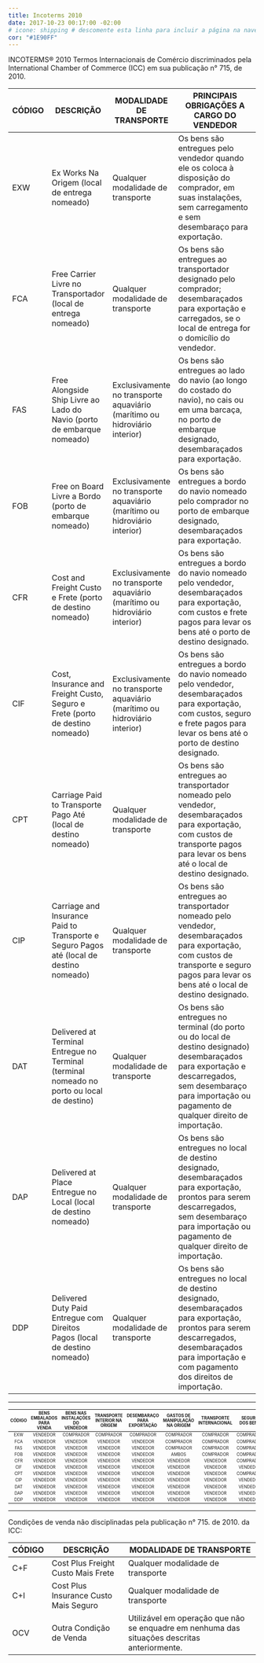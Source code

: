 ```yaml
---
title: Incoterms 2010
date: 2017-10-23 00:17:00 -02:00
# icone: shipping # descomente esta linha para incluir a página na navegação
cor: "#1E90FF"
---
```


INCOTERMS® 2010
Termos Internacionais de Comércio discriminados pela International Chamber of Commerce (ICC) em sua publicação n° 715, de 2010.

<table data-text="sm">
    <thead>
        <tr>
            <th>CÓDIGO</th>
            <th>DESCRIÇÃO</th>
            <th>MODALIDADE DE TRANSPORTE</th>
            <th style="width:40%;">PRINCIPAIS OBRIGAÇÕES A CARGO DO VENDEDOR</th>
        </tr>
    </thead>
    <tbody>
        <tr>
            <td>EXW</td>
            <td>Ex Works Na Origem (local de entrega nomeado)</td>
            <td>Qualquer modalidade de transporte</td>
            <td>Os bens são entregues pelo vendedor quando ele os coloca à disposição do comprador, em suas instalações, sem
                carregamento e sem desembaraço para exportação.</td>
        </tr>
        <tr>
            <td>FCA</td>
            <td>Free Carrier Livre no Transportador (local de entrega nomeado)</td>
            <td>Qualquer modalidade de transporte</td>
            <td>Os bens são entregues ao transportador designado pelo comprador; desembaraçados para exportação e carregados,
                se o local de entrega for o domicílio do vendedor.</td>
        </tr>
        <tr>
            <td>FAS</td>
            <td>Free Alongside Ship Livre ao Lado do Navio (porto de embarque nomeado)</td>
            <td>Exclusivamente no transporte aquaviário (marítimo ou hidroviário interior)</td>
            <td>Os bens são entregues ao lado do navio (ao longo do costado do navio), no cais ou em uma barcaça, no porto de
                embarque designado, desembaraçados para exportação.</td>
        </tr>
        <tr>
            <td>FOB</td>
            <td>Free on Board Livre a Bordo (porto de embarque nomeado)</td>
            <td>Exclusivamente no transporte aquaviário (marítimo ou hidroviário interior)</td>
            <td>Os bens são entregues a bordo do navio nomeado pelo comprador no porto de embarque designado, desembaraçados
                para exportação.</td>
        </tr>
        <tr>
            <td>CFR</td>
            <td>Cost and Freight Custo e Frete (porto de destino nomeado)</td>
            <td>Exclusivamente no transporte aquaviário (marítimo ou hidroviário interior)</td>
            <td>Os bens são entregues a bordo do navio nomeado pelo vendedor, desembaraçados para exportação, com custos e frete
                pagos para levar os bens até o porto de destino designado.</td>
        </tr>
        <tr>
            <td>CIF</td>
            <td>Cost, Insurance and Freight Custo, Seguro e Frete (porto de destino nomeado)</td>
            <td>Exclusivamente no transporte aquaviário (marítimo ou hidroviário interior)</td>
            <td>Os bens são entregues a bordo do navio nomeado pelo vendedor, desembaraçados para exportação, com custos, seguro
                e frete pagos para levar os bens até o porto de destino designado.</td>
        </tr>
        <tr>
            <td>CPT</td>
            <td>Carriage Paid to Transporte Pago Até (local de destino nomeado)</td>
            <td>Qualquer modalidade de transporte</td>
            <td>Os bens são entregues ao transportador nomeado pelo vendedor, desembaraçados para exportação, com custos de transporte
                pagos para levar os bens até o local de destino designado.</td>
        </tr>
        <tr>
            <td>CIP</td>
            <td>Carriage and Insurance Paid to Transporte e Seguro Pagos até (local de destino nomeado)</td>
            <td>Qualquer modalidade de transporte</td>
            <td>Os bens são entregues ao transportador nomeado pelo vendedor, desembaraçados para exportação, com custos de transporte
                e seguro pagos para levar os bens até o local de destino designado.</td>
        </tr>
        <tr>
            <td>DAT</td>
            <td>Delivered at Terminal Entregue no Terminal (terminal nomeado no porto ou local de destino)</td>
            <td>Qualquer modalidade de transporte</td>
            <td>Os bens são entregues no terminal (do porto ou do local de destino designado) desembaraçados para exportação
                e descarregados, sem desembaraço para importação ou pagamento de qualquer direito de importação.</td>
        </tr>
        <tr>
            <td>DAP</td>
            <td>Delivered at Place Entregue no Local (local de destino nomeado)</td>
            <td>Qualquer modalidade de transporte</td>
            <td>Os bens são entregues no local de destino designado, desembaraçados para exportação, prontos para serem descarregados,
                sem desembaraço para importação ou pagamento de qualquer direito de importação.</td>
        </tr>
        <tr>
            <td>DDP</td>
            <td>Delivered Duty Paid Entregue com Direitos Pagos (local de destino nomeado)</td>
            <td>Qualquer modalidade de transporte</td>
            <td>Os bens são entregues no local de destino designado, desembaraçados para exportação, prontos para serem descarregados,
                desembaraçados para importação e com pagamento dos direitos de importação.</td>
        </tr>
    </tbody>
</table>

---

<table id="incoterms-2" class="scrollable" style="font-size:.6em;text-align:center;text-transform:uppercase;">
    <thead>
        <tr>
            <th>Código</th>
            <th>Bens embalados para venda</th>
            <th>Bens nas instalações do vendedor</th>
            <th>Transporte interior na origem</th>
            <th>Desembaraço para exportação</th>
            <th>Gastos de manipulação na origem</th>
            <th>Transporte internacional</th>
            <th>Seguro dos bens</th>
            <th>Gastos de manipulação no destino</th>
            <th>Desembaraço para importação</th>
            <th>Transporte interior no destino</th>
            <th>Entregados bens ao comprador</th>
        </tr>
    </thead>
    <tbody>
        <tr>
            <td>EXW</td>
            <td>Vendedor</td>
            <td>Comprador</td>
            <td>Comprador</td>
            <td>Comprador</td>
            <td>Comprador</td>
            <td>Comprador</td>
            <td>Comprador</td>
            <td>Comprador</td>
            <td>Comprador</td>
            <td>Comprador</td>
            <td>Comprador</td>
        </tr>
        <tr>
            <td>FCA</td>
            <td>Vendedor</td>
            <td>Vendedor</td>
            <td>Vendedor</td>
            <td>Vendedor</td>
            <td>Comprador</td>
            <td>Comprador</td>
            <td>Comprador</td>
            <td>Comprador</td>
            <td>Comprador</td>
            <td>Comprador</td>
            <td>Comprador</td>
        </tr>
        <tr>
            <td>FAS</td>
            <td>Vendedor</td>
            <td>Vendedor</td>
            <td>Vendedor</td>
            <td>Vendedor</td>
            <td>Comprador</td>
            <td>Comprador</td>
            <td>Comprador</td>
            <td>Comprador</td>
            <td>Comprador</td>
            <td>Comprador</td>
            <td>Comprador</td>
        </tr>
        <tr>
            <td>FOB</td>
            <td>Vendedor</td>
            <td>Vendedor</td>
            <td>Vendedor</td>
            <td>Vendedor</td>
            <td>Ambos</td>
            <td>Comprador</td>
            <td>Comprador</td>
            <td>Comprador</td>
            <td>Comprador</td>
            <td>Comprador</td>
            <td>Comprador</td>
        </tr>
        <tr>
            <td>CFR</td>
            <td>Vendedor</td>
            <td>Vendedor</td>
            <td>Vendedor</td>
            <td>Vendedor</td>
            <td>Vendedor</td>
            <td>Vendedor</td>
            <td>Comprador</td>
            <td>Comprador</td>
            <td>Comprador</td>
            <td>Comprador</td>
            <td>Comprador</td>
        </tr>
        <tr>
            <td>CIF</td>
            <td>Vendedor</td>
            <td>Vendedor</td>
            <td>Vendedor</td>
            <td>Vendedor</td>
            <td>Vendedor</td>
            <td>Vendedor</td>
            <td>Vendedor</td>
            <td>Comprador</td>
            <td>Comprador</td>
            <td>Comprador</td>
            <td>Comprador</td>
        </tr>
        <tr>
            <td>CPT</td>
            <td>Vendedor</td>
            <td>Vendedor</td>
            <td>Vendedor</td>
            <td>Vendedor</td>
            <td>Vendedor</td>
            <td>Vendedor</td>
            <td>Comprador</td>
            <td>Comprador</td>
            <td>Comprador</td>
            <td>Comprador</td>
            <td>Comprador</td>
        </tr>
        <tr>
            <td>CIP</td>
            <td>Vendedor</td>
            <td>Vendedor</td>
            <td>Vendedor</td>
            <td>Vendedor</td>
            <td>Vendedor</td>
            <td>Vendedor</td>
            <td>Vendedor</td>
            <td>Comprador</td>
            <td>Comprador</td>
            <td>Comprador</td>
            <td>Comprador</td>
        </tr>
        <tr>
            <td>DAT</td>
            <td>Vendedor</td>
            <td>Vendedor</td>
            <td>Vendedor</td>
            <td>Vendedor</td>
            <td>Vendedor</td>
            <td>Vendedor</td>
            <td>Vendedor</td>
            <td>Vendedor</td>
            <td>Comprador</td>
            <td>Comprador</td>
            <td>Comprador</td>
        </tr>
        <tr>
            <td>DAP</td>
            <td>Vendedor</td>
            <td>Vendedor</td>
            <td>Vendedor</td>
            <td>Vendedor</td>
            <td>Vendedor</td>
            <td>Vendedor</td>
            <td>Vendedor</td>
            <td>Vendedor</td>
            <td>Comprador</td>
            <td>Vendedor</td>
            <td>Vendedor</td>
        </tr>
        <tr>
            <td>DDP</td>
            <td>Vendedor</td>
            <td>Vendedor</td>
            <td>Vendedor</td>
            <td>Vendedor</td>
            <td>Vendedor</td>
            <td>Vendedor</td>
            <td>Vendedor</td>
            <td>Vendedor</td>
            <td>Vendedor</td>
            <td>Vendedor</td>
            <td>Vendedor</td>
        </tr>
    </tbody>
</table>

<script>
(function(cells) {
    var colors = {
        "Vendedor": "#f7b204",
        "Comprador": "#62b8cf",
        "Ambos": "linear-gradient(to top left, #f7b204 50%, #62b8cf 50%)"
    };
    Array.prototype.forEach.call(cells, function(cell) {
        var bgColor = colors[cell.textContent];
        if (bgColor) {
            cell.style.background = bgColor;
            cell.style.color = '#fff';
        }
    });
})(document.querySelectorAll('#incoterms-2 td'));
</script>

---

Condições de venda não disciplinadas pela publicação n° 715. de 2010. da ICC:

<table data-text="sm">
    <thead>
        <tr>
            <th>CÓDIGO</th>
            <th>DESCRIÇÃO</th>
            <th>MODALIDADE DE TRANSPORTE</th>
        </tr>
    </thead>
    <tbody>
        <tr>
            <td>C+F</td>
            <td>Cost Plus Freight Custo Mais Frete</td>
            <td>Qualquer modalidade de transporte</td>
        </tr>
        <tr>
            <td>C+I</td>
            <td>Cost Plus Insurance Custo Mais Seguro</td>
            <td>Qualquer modalidade de transporte</td>
        </tr>
        <tr>
            <td>OCV</td>
            <td>Outra Condição de Venda</td>
            <td>Utilizável em operação que não se enquadre em nenhuma das situações descritas anteriormente.</td>
        </tr>
    </tbody>
</table>
